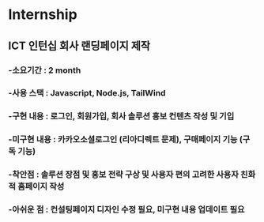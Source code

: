 # Internship
## ICT 인턴십 회사 랜딩페이지 제작  
### -소요기간 : 2 month 
### -사용 스택 : Javascript, Node.js, TailWind 
### -구현 내용 : 로그인, 회원가입, 회사 솔루션 홍보 컨텐츠 작성 및 기입 
### -미구현 내용 : 카카오소셜로그인 (리아디렉트 문제), 구매페이지 기능 (구독 기능) 
### -착안점 : 솔루션 장점 및 홍보 전략 구상 및 사용자 편의 고려한 사용자 친화적 홈페이지 작성 
### -아쉬운 점 : 컨설팅페이지 디자인 수정 필요, 미구현 내용 업데이트 필요 
